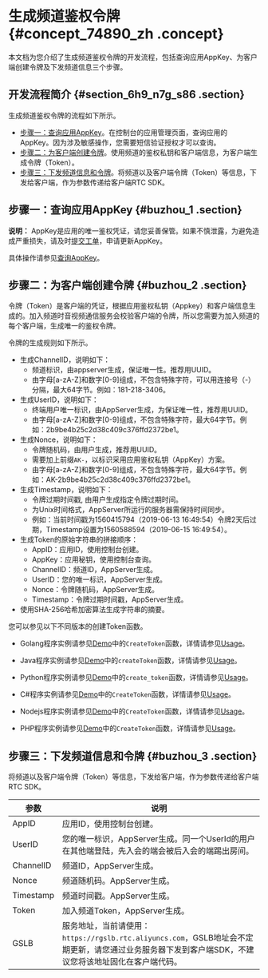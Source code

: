 # 生成频道鉴权令牌 {#concept_74890_zh .concept}

本文档为您介绍了生成频道鉴权令牌的开发流程，包括查询应用AppKey、为客户端创建令牌及下发频道信息三个步骤。

## 开发流程简介 {#section_6h9_n7g_s86 .section}

生成频道鉴权令牌的流程如下所示。

-   [步骤一：查询应用AppKey](#buzhou_1)。在控制台的应用管理页面，查询应用的AppKey。因为涉及敏感操作，您需要短信验证授权才可以查询。
-   [步骤二：为客户端创建令牌](#buzhou_2)。使用频道的鉴权私钥和客户端信息，为客户端生成令牌（Token）。
-   [步骤三：下发频道信息和令牌](#buzhou_3)。将频道以及客户端令牌（Token）等信息，下发给客户端，作为参数传递给客户端RTC SDK。

## 步骤一：查询应用AppKey {#buzhou_1 .section}

**说明：** AppKey是应用的唯一鉴权凭证，请您妥善保管。如果不慎泄露，为避免造成严重损失，请及时[提交工单](https://selfservice.console.aliyun.com/ticket/createIndex)，申请更新AppKey。

具体操作请参见[查询AppKey](../../../../cn.zh-CN/控制台指南/查询AppKey.md#)。

## 步骤二：为客户端创建令牌 {#buzhou_2 .section}

令牌（Token）是客户端的凭证，根据应用鉴权私钥（Appkey）和客户端信息生成的。加入频道时音视频通信服务会校验客户端的令牌，所以您需要为加入频道的每个客户端，生成唯一的鉴权令牌。

令牌的生成规则如下所示。

-   生成ChannelID，说明如下：
    -   频道标识，由appserver生成，保证唯一性。推荐用UUID。
    -   由字母\[a-zA-Z\]和数字\[0-9\]组成，不包含特殊字符，可以用连接号（-）分隔，最大64字节。例如：181-218-3406。
-   生成UserID，说明如下：
    -   终端用户唯一标识，由AppServer生成，为保证唯一性，推荐用UUID。
    -   由字母\[a-zA-Z\]和数字\[0-9\]组成，不包含特殊字符，最大64字节。例如：2b9be4b25c2d38c409c376ffd2372be1。
-   生成Nonce，说明如下：
    -   令牌随机码，由用户生成，推荐用UUID。
    -   需要加上前缀`AK-`，以标识采用应用鉴权私钥（AppKey）方案。
    -   由字母\[a-zA-Z\]和数字\[0-9\]组成，不包含特殊字符，最大64字节。例如：AK-2b9be4b25c2d38c409c376ffd2372be1。
-   生成Timestamp，说明如下：
    -   令牌过期时间戳, 由用户生成指定令牌过期时间。
    -   为Unix时间格式，AppServer所运行的服务器需保持时间同步。
    -   例如：当前时间戳为1560415794（2019-06-13 16:49:54）令牌2天后过期，Timestamp设置为1560588594（2019-06-15 16:49:54）。
-   生成Token的原始字符串的拼接顺序：
    -   AppID：应用ID，使用控制台创建。
    -   AppKey：应用秘钥，使用控制台查询。
    -   ChannelID：频道ID，AppServer生成。
    -   UserID：您的唯一标识，AppServer生成。
    -   Nonce：令牌随机码，AppServer生成。
    -   Timestamp：令牌过期时间戳，AppServer生成。
-   使用SHA-256哈希加密算法生成字符串的摘要。

您可以参见以下不同版本的创建Token函数。

-   Golang程序实例请参见[Demo](https://github.com/aliyunvideo/AliRtcAppServer/blob/master/golang/main.go)中的`CreateToken`函数，详情请参见[Usage](https://github.com/aliyunvideo/AliRtcAppServer/tree/master/golang#usage)。

-   Java程序实例请参见[Demo](https://github.com/aliyunvideo/AliRtcAppServer/blob/master/java/src/main/java/com/company/App.java)中的`createToken`函数，详情请参见[Usage](https://github.com/aliyunvideo/AliRtcAppServer/tree/master/java#usage)。

-   Python程序实例请参见[Demo](https://github.com/aliyunvideo/AliRtcAppServer/blob/master/python/server.py)中的`create_token`函数，详情请参见[Usage](https://github.com/aliyunvideo/AliRtcAppServer/tree/master/python#centos6)。

-   C\#程序实例请参见[Demo](https://github.com/aliyunvideo/AliRtcAppServer/blob/master/csharp/rtc-app-csharp/Program.cs)中的`CreateToken`函数，详情请参见[Usage](https://github.com/aliyunvideo/AliRtcAppServer/tree/master/csharp#usage)。

-   Nodejs程序实例请参见[Demo](https://github.com/aliyunvideo/AliRtcAppServer/blob/master/nodejs/index.js)中的`CreateToken`函数，详情请参见[Usage](https://github.com/aliyunvideo/AliRtcAppServer/tree/master/nodejs#usage)。

-   PHP程序实例请参见[Demo](https://github.com/aliyunvideo/AliRtcAppServer/blob/master/php/app/v1/login.php)中的`CreateToken`函数，详情请参见[Usage](https://github.com/aliyunvideo/AliRtcAppServer/tree/master/php#usage)。


## 步骤三：下发频道信息和令牌 {#buzhou_3 .section}

将频道以及客户端令牌（Token）等信息，下发给客户端，作为参数传递给客户端RTC SDK。

|参数|说明|
|--|--|
|AppID|应用ID，使用控制台创建。|
|UserID|您的唯一标识，AppServer生成。同一个UserId的用户在其他端登陆，先入会的端会被后入会的端踢出房间。|
|ChannelID|频道ID，AppServer生成。|
|Nonce|频道随机码。AppServer生成。|
|Timestamp|频道时间戳。AppServer生成。|
|Token|加入频道Token，AppServer生成。|
|GSLB|服务地址，当前请使用：`https://rgslb.rtc.aliyuncs.com`，GSLB地址会不定期更新，请您通过业务服务器下发到客户端SDK，不建议您将该地址固化在客户端代码。|

